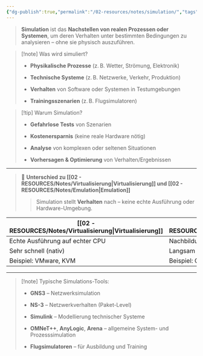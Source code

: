 ```yaml
---
{"dg-publish":true,"permalink":"/02-resources/notes/simulation/","tags":["informatik/virtualisierung"],"noteIcon":"","updated":"2025-09-05T10:12:31.891+02:00"}
---
```


> **Simulation** ist das **Nachstellen von realen Prozessen oder Systemen**, um deren Verhalten unter bestimmten Bedingungen zu analysieren – ohne sie physisch auszuführen.

> [!note] Was wird simuliert?
> 
> - **Physikalische Prozesse** (z. B. Wetter, Strömung, Elektronik)
>     
> - **Technische Systeme** (z. B. Netzwerke, Verkehr, Produktion)
>     
> - **Verhalten** von Software oder Systemen in Testumgebungen
>     
> - **Trainingsszenarien** (z. B. Flugsimulatoren)
>     

> [!tip] Warum Simulation?
> 
> - **Gefahrlose Tests** von Szenarien
>     
> - **Kostenersparnis** (keine reale Hardware nötig)
>     
> - **Analyse** von komplexen oder seltenen Situationen
>     
> - **Vorhersagen & Optimierung** von Verhalten/Ergebnissen
>     

---

> 🔄 **Unterschied zu [[02 - RESOURCES/Notes/Virtualisierung\|Virtualisierung]] und [[02 - RESOURCES/Notes/Emulation\|Emulation]]**
> 
> > Simulation stellt **Verhalten** nach – keine echte Ausführung oder Hardware-Umgebung.

| [[02 - RESOURCES/Notes/Virtualisierung\|Virtualisierung]]             | [[02 - RESOURCES/Notes/Emulation\|Emulation]]                | [[02 - RESOURCES/Notes/Simulation\|Simulation]]                      |
| ------------------------------- | ---------------------------- | ----------------------------------- |
| Echte Ausführung auf echter CPU | Nachbildung fremder Hardware | Nachbildung des **Verhaltens**      |
| Sehr schnell (nativ)            | Langsam (wegen Übersetzung)  | Geschwindigkeit variabel            |
| Beispiel: VMware, KVM           | Beispiel: QEMU, Yuzu         | Beispiel: GNS3, Flugsimulator, NS-3 |

---

> [!note] Typische Simulations-Tools:
> 
> - **GNS3** – Netzwerksimulation
>     
> - **NS-3** – Netzwerkverhalten (Paket-Level)
>     
> - **Simulink** – Modellierung technischer Systeme
>     
> - **OMNeT++**, **AnyLogic**, **Arena** – allgemeine System- und Prozesssimulation
>     
> - **Flugsimulatoren** – für Ausbildung und Training
>     

